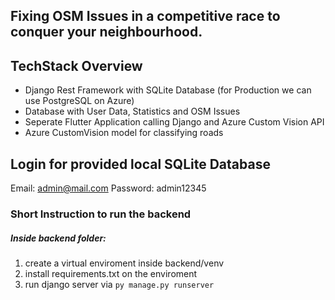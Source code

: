 ## Fixing OSM Issues in a competitive race to conquer your neighbourhood.

##  TechStack Overview
 - Django Rest Framework with SQLite Database (for Production we can use PostgreSQL on Azure)
 - Database with User Data, Statistics and OSM Issues
 - Seperate Flutter Application calling Django and Azure Custom Vision API
 - Azure CustomVision model for classifying roads

##  Login for provided local SQLite Database
Email: admin@mail.com
Password: admin12345  

### Short Instruction to run the backend
##### Inside backend folder: 
1. create a virtual enviroment inside backend/venv
1. install requirements.txt on the enviroment
2. run django server via `py manage.py runserver`
